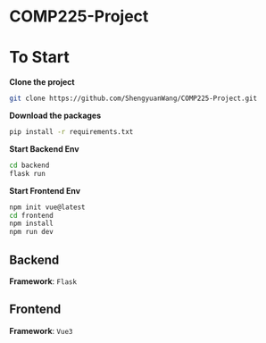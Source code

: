 COMP225-Project
===

# To Start

**Clone the project**  

```Bash
git clone https://github.com/ShengyuanWang/COMP225-Project.git
```

**Download the packages**

```Bash
pip install -r requirements.txt
```

**Start Backend Env**

```Bash
cd backend
flask run
```

**Start Frontend Env**

```Bash
npm init vue@latest
cd frontend
npm install
npm run dev
```


## Backend

**Framework**: `Flask`

## Frontend

**Framework**: `Vue3`
